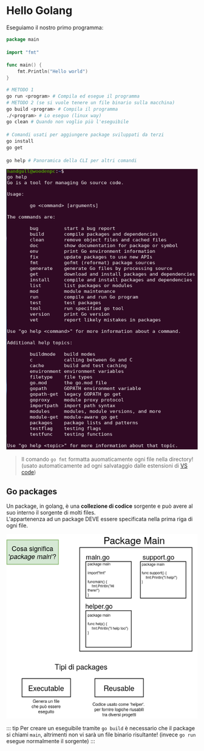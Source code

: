 # Hello Golang
Eseguiamo il nostro primo programma:
```go
package main

import "fmt"

func main() {
	fmt.Println("Hello world")
}
```
```sh
# METODO 1
go run <program> # Compila ed esegue il programma
# METODO 2 (se si vuole tenere un file binario sulla macchina)
go build <program> # Compila il programma
./<program> # Lo eseguo (linux way)
go clean # Quando non voglio più l'eseguibile

# Comandi usati per aggiungere package sviluppati da terzi
go install
go get

go help # Panoramica della CLI per altri comandi
```

![go-screenshots-01](./assets/go-screenshots-01.png)

> Il comando `go fmt` formatta auomaticamente ogni file nella directory! (usato automaticamente ad ogni salvataggio dalle estensioni di [VS code](https://code.visualstudio.com/))

## Go packages
Un package, in golang, è una **collezione di codice** sorgente e può avere al suo interno il sorgente di molti files.<br>
L'appartenenza ad un package DEVE essere specificata nella prima riga di ogni file.

![go-diagrams-01](./assets/go-diagrams-01.png)

::: tip
Per creare un eseguibile tramite `go build` è necessario che il package si chiami `main`, altrimenti non vi sarà un file binario risultante! (invece `go run` esegue normalmente il sorgente)
:::
